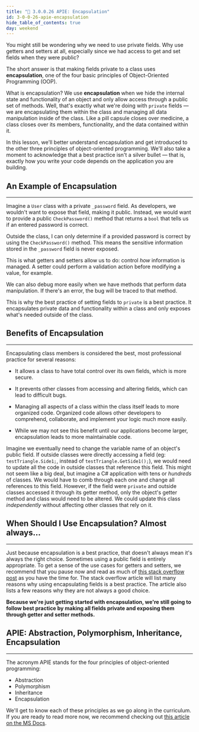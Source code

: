 ```yaml
---
title: "📓 3.0.0.26 APIE: Encapsulation"
id: 3-0-0-26-apie-encapsulation
hide_table_of_contents: true
day: weekend
---
```


You might still be wondering why we need to use private fields. Why use getters and setters at all, especially since we had access to get and set fields when they were public?

The short answer is that making fields private to a class uses **encapsulation**, one of the four basic principles of Object-Oriented Programming (OOP). 

What is encapsulation? We use **encapsulation** when we hide the internal state and functionality of an object and only allow access through a public set of methods. Well, that's exactly what we're doing with `private` fields — we are encapsulating them within the class and managing all data manipulation inside of the class. Like a pill capsule closes over medicine, a class closes over its members, functionality, and the data contained within it. 

In this lesson, we'll better understand encapsulation and get introduced to the other three principles of object-oriented programming. We'll also take a moment to acknowledge that a best practice isn't a silver bullet — that is, exactly how you write your code depends on the application you are building.

## An Example of Encapsulation
---

Imagine a `User` class with a private `_password` field. As developers, we wouldn't want to expose that field, making it public. Instead, we would want to provide a public `CheckPassword()` method that returns a `bool` that tells us if an entered password is correct. 

Outside the class, I can only determine if a provided password is correct by using the `CheckPassword()` method. This means the sensitive information stored in the `_password` field is never exposed.

This is what getters and setters allow us to do: control _how_ information is managed. A setter could perform a validation action before modifying a value, for example. 

We can also debug more easily when we have methods that perform data manipulation. If there's an error, the bug will be traced to that method.

This is why the best practice of setting fields to `private` is a best practice. It encapsulates private data and functionality within a class and only exposes what's needed outside of the class.

## Benefits of Encapsulation
---

Encapsulating class members is considered the best, most professional practice for several reasons:

* It allows a class to have total control over its own fields, which is more secure.

* It prevents other classes from accessing and altering fields, which can lead to difficult bugs.

* Managing all aspects of a class within the class itself leads to more organized code. Organized code allows other developers to comprehend, collaborate, and implement your logic much more easily.

* While we may not see this benefit until our applications become larger, encapsulation leads to more maintainable code. 

Imagine we eventually need to change the variable name of an object's public field. If outside classes were directly accessing a field (eg: `testTriangle.Side1;`, instead of `testTriangle.GetSide1();`), we would need to update all the code in outside classes that reference this field. This might not seem like a big deal, but imagine a C# application with tens or _hundreds_ of classes. We would have to comb through each one and change all references to this field. However, if the field were `private` and outside classes accessed it through its getter method, only the object's getter method and class would need to be altered. We could update this class _independently_ without affecting other classes that rely on it.

## When Should I Use Encapsulation? Almost always...
---

Just because encapsulation is a best practice, that doesn't always mean it's always the right choice. Sometimes using a public field is entirely appropriate. To get a sense of the use cases for getters and setters, we recommend that you pause now and read as much of [this stack overflow post](https://stackoverflow.com/questions/1568091/why-use-getters-and-setters-accessors) as you have the time for. The stack overflow article will list many reasons why using encapsulating fields is a best practice. The article also lists a few reasons why they are not always a good choice.

**Because we're just getting started with encapsulation, we're still going to follow best practice by making all fields private and exposing them through getter and setter methods.** 

## APIE: Abstraction, Polymorphism, Inheritance, Encapsulation
---

The acronym APIE stands for the four principles of object-oriented programming:

* Abstraction
* Polymorphism
* Inheritance
* Encapsulation

We'll get to know each of these principles as we go along in the curriculum. If you are ready to read more now, we recommend checking out [this article on the MS Docs](https://learn.microsoft.com/en-us/dotnet/csharp/fundamentals/tutorials/oop).
